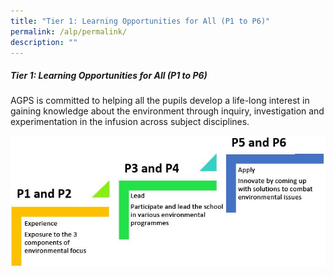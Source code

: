 ```yaml
---
title: "Tier 1: Learning Opportunities for All (P1 to P6)"
permalink: /alp/permalink/
description: ""
---
```

##### Tier 1: Learning Opportunities for All (P1 to P6)

AGPS is committed to helping all the pupils develop a life-long interest in gaining knowledge about the environment through inquiry, investigation and experimentation in the infusion across subject disciplines.

![](/images/Programmes/ELEA2.png)